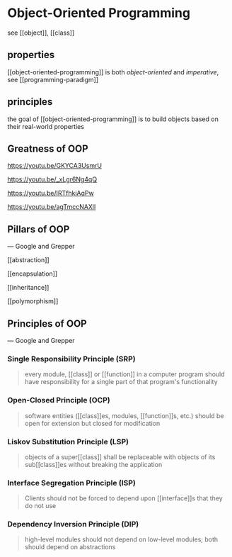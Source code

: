 # Object-Oriented Programming

see [[object]], [[class]]

## properties

[[object-oriented-programming]] is both _object-oriented_ and _imperative_, see [[programming-paradigm]]

## principles

the goal of [[object-oriented-programming]] is to build objects based on their real-world properties

## Greatness of OOP

<https://youtu.be/GKYCA3UsmrU>

<https://youtu.be/_xLgr6Ng4qQ>

<https://youtu.be/IRTfhkiAqPw>

<https://youtu.be/agTmccNAXlI>

## Pillars of OOP

&mdash; Google and Grepper

[[abstraction]]

[[encapsulation]]

[[inheritance]]

[[polymorphism]]

## Principles of OOP

&mdash; Google and Grepper

### Single Responsibility Principle (SRP)

> every module, [[class]] or [[function]] in a computer program should have responsibility for a single part of that program's functionality

### Open-Closed Principle (OCP)

> software entities ([[class]]es, modules, [[function]]s, etc.) should be open for extension but closed for modification

### Liskov Substitution Principle (LSP)

> objects of a super[[class]] shall be replaceable with objects of its sub[[class]]es without breaking the application

### Interface Segregation Principle (ISP)

> Clients should not be forced to depend upon [[interface]]s that they do not use

### Dependency Inversion Principle (DIP)

> high-level modules should not depend on low-level modules; both should depend on abstractions

